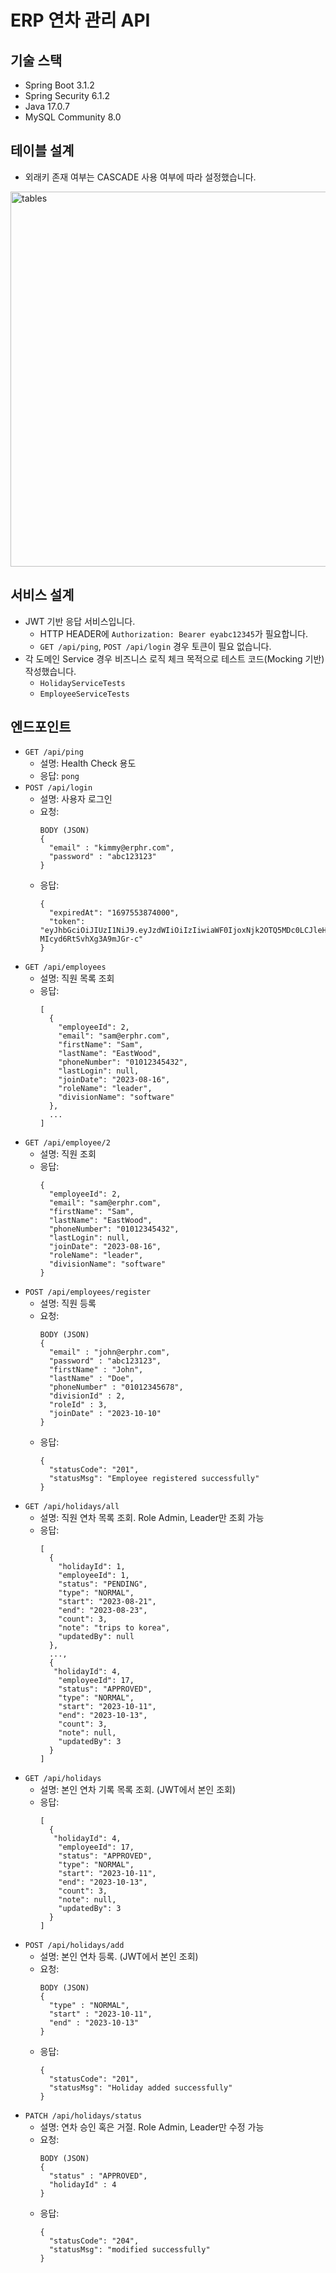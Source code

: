 # ERP 연차 관리 API

## 기술 스택
- Spring Boot 3.1.2
- Spring Security 6.1.2
- Java 17.0.7
- MySQL Community 8.0

## 테이블 설계
- 외래키 존재 여부는 CASCADE 사용 여부에 따라 설정했습니다.
<img width="600" alt="tables" src="https://github.com/devops3199/erp-hr/assets/8262598/3818933d-13ee-441f-a6da-36a9a68bf3d1">

## 서비스 설계
- JWT 기반 응답 서비스입니다.
  - HTTP HEADER에 `Authorization: Bearer eyabc12345`가 필요합니다.
  - `GET /api/ping`, `POST /api/login` 경우 토큰이 필요 없습니다.
- 각 도메인 Service 경우 비즈니스 로직 체크 목적으로 테스트 코드(Mocking 기반) 작성했습니다.
  - `HolidayServiceTests`
  - `EmployeeServiceTests`

## 엔드포인트
- `GET /api/ping`
  - 설명: Health Check 용도
  - 응답: `pong`
- `POST /api/login`
  - 설명: 사용자 로그인
  - 요청: 
    ```
    BODY (JSON)
    {
      "email" : "kimmy@erphr.com",
      "password" : "abc123123"
    }
    ```
  - 응답: 
    ```
    {
      "expiredAt": "1697553874000",
      "token": "eyJhbGciOiJIUzI1NiJ9.eyJzdWIiOiIzIiwiaWF0IjoxNjk2OTQ5MDc0LCJleHAiOjE2OTc1NTM4NzR9.AY4nGphdUD5OteL_KK8l-MIcyd6RtSvhXg3A9mJGr-c"
    }
    ```
- `GET /api/employees`
    - 설명: 직원 목록 조회
    - 응답:
      ```
      [
        {
          "employeeId": 2,
          "email": "sam@erphr.com",
          "firstName": "Sam",
          "lastName": "EastWood",
          "phoneNumber": "01012345432",
          "lastLogin": null,
          "joinDate": "2023-08-16",
          "roleName": "leader",
          "divisionName": "software"
        },
        ...
      ]
      ```
- `GET /api/employee/2`
    - 설명: 직원 조회
    - 응답:
      ```
      {
        "employeeId": 2,
        "email": "sam@erphr.com",
        "firstName": "Sam",
        "lastName": "EastWood",
        "phoneNumber": "01012345432",
        "lastLogin": null,
        "joinDate": "2023-08-16",
        "roleName": "leader",
        "divisionName": "software"
      }
      ```
- `POST /api/employees/register`
    - 설명: 직원 등록
    - 요청:
      ```
      BODY (JSON)
      {
        "email" : "john@erphr.com",
        "password" : "abc123123",
        "firstName" : "John",
        "lastName" : "Doe",
        "phoneNumber" : "01012345678",
        "divisionId" : 2,
        "roleId" : 3,
        "joinDate" : "2023-10-10"
      }
      ```
    - 응답:
      ```
      {
        "statusCode": "201",
        "statusMsg": "Employee registered successfully"
      }
      ```
- `GET /api/holidays/all`
    - 설명: 직원 연차 목록 조회. Role Admin, Leader만 조회 가능
    - 응답:
      ```
      [
        {
          "holidayId": 1,
          "employeeId": 1,
          "status": "PENDING",
          "type": "NORMAL",
          "start": "2023-08-21",
          "end": "2023-08-23",
          "count": 3,
          "note": "trips to korea",
          "updatedBy": null
        },
        ...,
        {
         "holidayId": 4,
          "employeeId": 17,
          "status": "APPROVED",
          "type": "NORMAL",
          "start": "2023-10-11",
          "end": "2023-10-13",
          "count": 3,
          "note": null,
          "updatedBy": 3
        }
      ]
      ```
- `GET /api/holidays`
    - 설명: 본인 연차 기록 목록 조회. (JWT에서 본인 조회)
    - 응답:
      ```
      [
        {
         "holidayId": 4,
          "employeeId": 17,
          "status": "APPROVED",
          "type": "NORMAL",
          "start": "2023-10-11",
          "end": "2023-10-13",
          "count": 3,
          "note": null,
          "updatedBy": 3
        }
      ]
      ```
- `POST /api/holidays/add`
    - 설명: 본인 연차 등록. (JWT에서 본인 조회)
    - 요청:
      ```
      BODY (JSON)
      {
        "type" : "NORMAL",
        "start" : "2023-10-11",
        "end" : "2023-10-13"
      }
      ```
    - 응답:
      ```
      {
        "statusCode": "201",
        "statusMsg": "Holiday added successfully"
      }
      ```
- `PATCH /api/holidays/status`
    - 설명: 연차 승인 혹은 거절. Role Admin, Leader만 수정 가능
    - 요청:
      ```
      BODY (JSON)
      {
        "status" : "APPROVED",
        "holidayId" : 4
      }
      ```
    - 응답:
      ```
      {
        "statusCode": "204",
        "statusMsg": "modified successfully"
      }
      ```